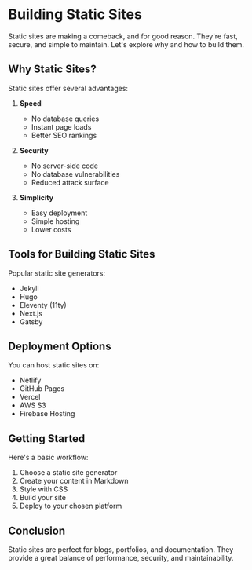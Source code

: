 # Building Static Sites

Static sites are making a comeback, and for good reason. They're fast, secure, and simple to maintain. Let's explore why and how to build them.

## Why Static Sites?

Static sites offer several advantages:

1. **Speed**
   - No database queries
   - Instant page loads
   - Better SEO rankings

2. **Security**
   - No server-side code
   - No database vulnerabilities
   - Reduced attack surface

3. **Simplicity**
   - Easy deployment
   - Simple hosting
   - Lower costs

## Tools for Building Static Sites

Popular static site generators:

- Jekyll
- Hugo
- Eleventy (11ty)
- Next.js
- Gatsby

## Deployment Options

You can host static sites on:

- Netlify
- GitHub Pages
- Vercel
- AWS S3
- Firebase Hosting

## Getting Started

Here's a basic workflow:

1. Choose a static site generator
2. Create your content in Markdown
3. Style with CSS
4. Build your site
5. Deploy to your chosen platform

## Conclusion

Static sites are perfect for blogs, portfolios, and documentation. They provide a great balance of performance, security, and maintainability. 